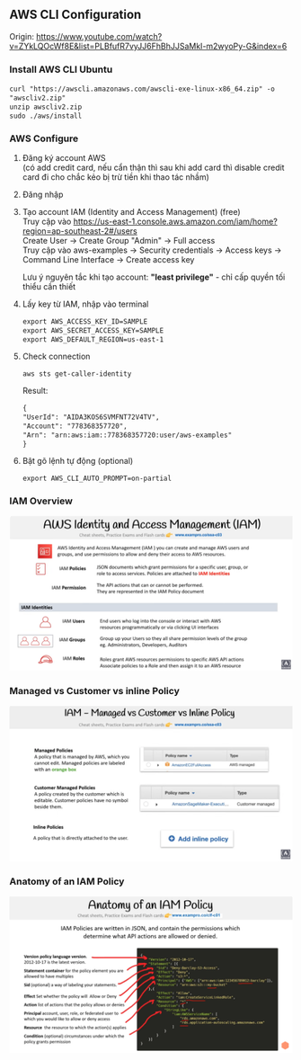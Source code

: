 ## AWS CLI Configuration

Origin: https://www.youtube.com/watch?v=ZYkLQOcWf8E&list=PLBfufR7vyJJ6FhBhJJSaMkI-m2wyoPy-G&index=6

### Install AWS CLI Ubuntu

```
curl "https://awscli.amazonaws.com/awscli-exe-linux-x86_64.zip" -o "awscliv2.zip"
unzip awscliv2.zip
sudo ./aws/install
```

### AWS Configure

1. Đăng ký account AWS  
   (có add credit card, nếu cẩn thận thì sau khi add card thì disable credit card đi cho chắc kẻo bị trừ tiền khi thao tác nhầm)

2. Đăng nhập

3. Tạo account IAM (Identity and Access Management) (free)  
   Truy cập vào https://us-east-1.console.aws.amazon.com/iam/home?region=ap-southeast-2#/users  
   Create User -> Create Group "Admin" -> Full access  
   Truy cập vào aws-examples -> Security credentials -> Access keys -> Command Line Interface -> Create access key

   Lưu ý nguyên tắc khi tạo account: **"least privilege"** - chỉ cấp quyền tối thiểu cần thiết

4. Lấy key từ IAM, nhập vào terminal

   ```code
   export AWS_ACCESS_KEY_ID=SAMPLE
   export AWS_SECRET_ACCESS_KEY=SAMPLE
   export AWS_DEFAULT_REGION=us-east-1
   ```

5. Check connection

   ```
   aws sts get-caller-identity
   ```

   Result:

   ```
   {
   "UserId": "AIDA3KOS6SVMFNT72V4TV",
   "Account": "778368357720",
   "Arn": "arn:aws:iam::778368357720:user/aws-examples"
   }
   ```

6. Bật gõ lệnh tự động (optional)

   ```
   export AWS_CLI_AUTO_PROMPT=on-partial
   ```

### IAM Overview

![introduction](../images/iam/iam.png)

### Managed vs Customer vs inline Policy

![introduction](../images/iam/iam-managed-vs-customer-vs-inline-policy.png)

### Anatomy of an IAM Policy

![introduction](../images/iam/iam-anatomy.png)
